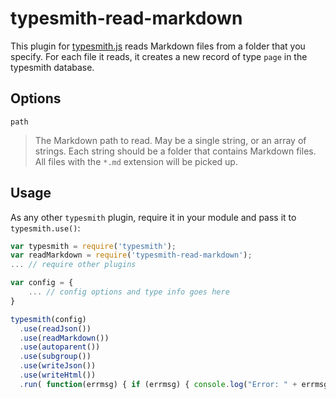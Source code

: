 # typesmith-read-markdown

This plugin for [typesmith.js](http://www.github.com/bbor/typesmith) reads Markdown files from a folder that you specify. For each file it reads, it creates a new record of type `page` in the typesmith database.

## Options

`path`

>	The Markdown path to read. May be a single string, or an array of strings. Each string should be a folder that contains Markdown files. All files with the `*.md` extension will be picked up.

## Usage

As any other `typesmith` plugin, require it in your module and pass it to `typesmith.use()`:

```js
var typesmith = require('typesmith');
var readMarkdown = require('typesmith-read-markdown');
... // require other plugins

var config = {
	... // config options and type info goes here
}

typesmith(config)
  .use(readJson())
  .use(readMarkdown())
  .use(autoparent())
  .use(subgroup())
  .use(writeJson())
  .use(writeHtml())
  .run( function(errmsg) { if (errmsg) { console.log("Error: " + errmsg); } console.log('finished!'); } );

```
